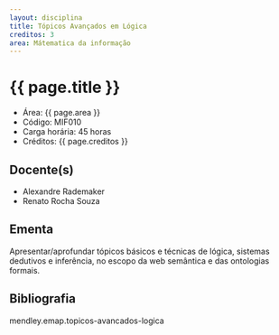 ```yaml
---
layout: disciplina
title: Tópicos Avançados em Lógica
creditos: 3
area: Mátematica da informação
---
```


# {{ page.title }}

- Área: {{ page.area }}     
- Código: MIF010
- Carga horária: 45 horas
- Créditos: {{ page.creditos }}

## Docente(s) 

- Alexandre Rademaker
- Renato Rocha Souza

## Ementa

Apresentar/aprofundar tópicos básicos e técnicas de lógica, sistemas
dedutivos e inferência, no escopo da web semântica e das ontologias
formais.

## Bibliografia

mendley.emap.topicos-avancados-logica
